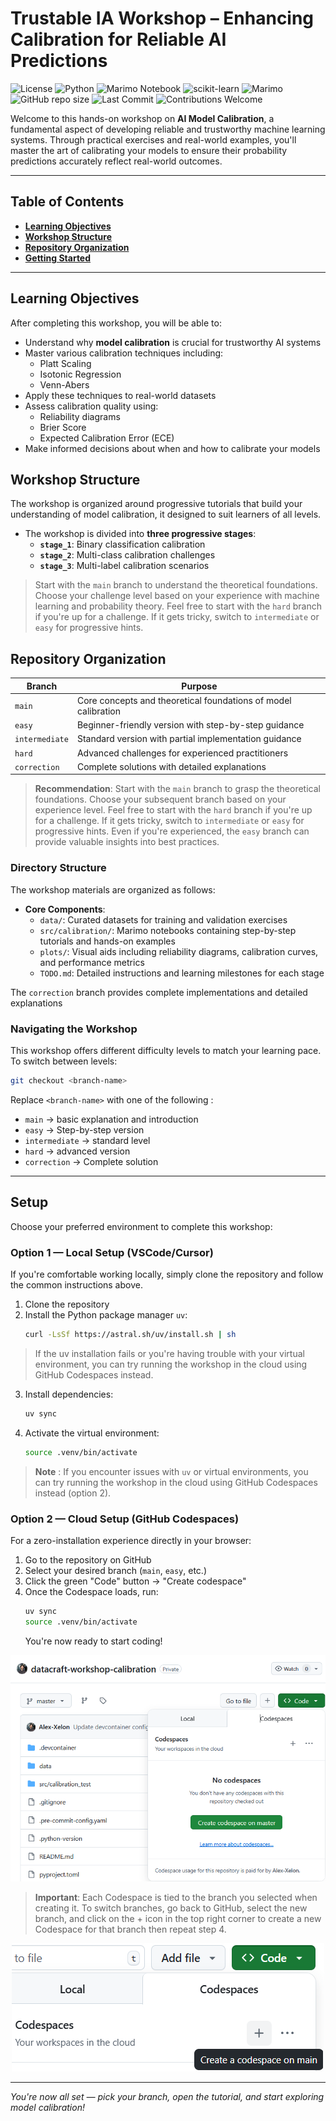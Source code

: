 # Trustable IA Workshop – Enhancing Calibration for Reliable AI Predictions

![License](https://img.shields.io/badge/license-MIT-green)
![Python](https://img.shields.io/badge/python-3.13+-blue)
![Marimo Notebook](https://img.shields.io/badge/marimo-notebook-blue)
![scikit-learn](https://img.shields.io/badge/library-scikit--learn-blue)
![Marimo](https://img.shields.io/badge/marimo-0.2.11-blue)\
![GitHub repo size](https://img.shields.io/github/repo-size/alexlemiere/calibration-test)
![Last Commit](https://img.shields.io/github/last-commit/alexlemiere/calibration-test)
![Contributions Welcome](https://img.shields.io/badge/contributions-welcome-brightgreen.svg)


Welcome to this hands-on workshop on **AI Model Calibration**, a fundamental aspect of developing reliable and trustworthy machine learning systems. Through practical exercises and real-world examples, you'll master the art of calibrating your models to ensure their probability predictions accurately reflect real-world outcomes.

---

## Table of Contents
- **[Learning Objectives](#learning-objectives)**
- **[Workshop Structure](#workshop-structure)**
- **[Repository Organization](#repository-organization)**
- **[Getting Started](#getting-started)**

---

## Learning Objectives

After completing this workshop, you will be able to:
- Understand why **model calibration** is crucial for trustworthy AI systems
- Master various calibration techniques including:
  - Platt Scaling
  - Isotonic Regression
  - Venn-Abers
- Apply these techniques to real-world datasets
- Assess calibration quality using:
  - Reliability diagrams
  - Brier Score
  - Expected Calibration Error (ECE)
- Make informed decisions about when and how to calibrate your models

## Workshop Structure

The workshop is organized around progressive tutorials that build your understanding
of model calibration, it designed to suit learners of all levels.

- The workshop is divided into **three progressive stages**:
  - **`stage_1`**: Binary classification calibration
  - **`stage_2`**: Multi-class calibration challenges
  - **`stage_3`**: Multi-label calibration scenarios

> Start with the `main` branch to understand the theoretical foundations. Choose your challenge level based on your experience with machine learning and probability theory. Feel free to start with the `hard` branch if you're up for a challenge. If it gets tricky, switch to `intermediate` or `easy` for progressive hints.

## Repository Organization

| Branch         | Purpose                                                                    |
|----------------|----------------------------------------------------------------------------|
| `main`         | Core concepts and theoretical foundations of model calibration             |
| `easy`         | Beginner-friendly version with step-by-step guidance                      |
| `intermediate` | Standard version with partial implementation guidance                      |
| `hard`         | Advanced challenges for experienced practitioners                          |
| `correction`   | Complete solutions with detailed explanations                             |

> **Recommendation**: Start with the `main` branch to grasp the theoretical foundations. Choose your subsequent branch based on your experience level. Feel free to start with the `hard` branch if you're up for a challenge. If it gets tricky, switch to `intermediate` or `easy` for progressive hints. Even if you're experienced, the `easy` branch can provide valuable insights into best practices.

### Directory Structure

The workshop materials are organized as follows:

- **Core Components**:
  - `data/`: Curated datasets for training and validation exercises
  - `src/calibration/`: Marimo notebooks containing step-by-step tutorials and hands-on examples
  - `plots/`: Visual aids including reliability diagrams, calibration curves, and performance metrics
  - `TODO.md`: Detailed instructions and learning milestones for each stage

The `correction` branch provides complete implementations and detailed explanations

### Navigating the Workshop

This workshop offers different difficulty levels to match your learning pace. To switch between levels:

```bash
git checkout <branch-name>
```

Replace `<branch-name>` with one of the following :

- `main`         → basic explanation and introduction
- `easy`         → Step-by-step version
- `intermediate` → standard level
- `hard`         → advanced version
- `correction`   → Complete solution

---

## Setup

Choose your preferred environment to complete this workshop:

### Option 1 — Local Setup (VSCode/Cursor)

If you're comfortable working locally, simply clone the repository and follow the common instructions above.

1. Clone the repository
2. Install the Python package manager `uv`:
   ```bash
   curl -LsSf https://astral.sh/uv/install.sh | sh
   ```
  >If the uv installation fails or you're having trouble with
  your virtual environment, you can try running the workshop in the cloud using GitHub Codespaces instead.
3. Install dependencies:
   ```bash
   uv sync
   ```
4. Activate the virtual environment:
   ```bash
   source .venv/bin/activate
   ```

> **Note** : If you encounter issues with `uv` or virtual environments, you can try running the workshop in the cloud using GitHub Codespaces instead (option 2).

### Option 2 — Cloud Setup (GitHub Codespaces)

For a zero-installation experience directly in your browser:

1. Go to the repository on GitHub
2. Select your desired branch (`main`, `easy`, etc.)
3. Click the green "Code" button → "Create codespace"
4. Once the Codespace loads, run:
   ```bash
   uv sync
   source .venv/bin/activate
   ```
   You're now ready to start coding!

![illustration](assets/capture_1.png)

> **Important**: Each Codespace is tied to the branch you selected when creating it. To switch branches, go back to GitHub, select the new branch, and click on the + icon in the top right corner to create a new Codespace for that branch then repeat step 4.

<p align="center">
  <img src="assets/capture_2.png" alt="illustration"/>
</p>

---

*You're now all set — pick your branch, open the tutorial, and start exploring model calibration!*
